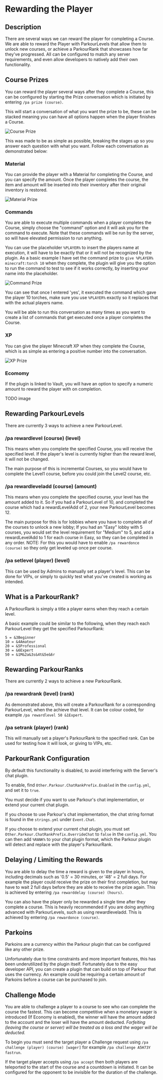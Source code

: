 Rewarding the Player
======

## Description

There are several ways we can reward the player for completing a Course. We are able to reward the Player with ParkourLevels that allow them to unlock new courses, or achieve a ParkourRank that showcases how far they've progressed. All can be configured to match any server requirements, and even allow developers to natively add their own functionality.

## Course Prizes

You can reward the player several ways after they complete a Course, this can be configured by starting the Prize conversation which is initiated by entering `/pa prize (course)`.

This will start a conversation of what you want the prize to be, these can be stacked meaning you can have all options happen when the player finishes a Course.

![Course Prize](https://i.imgur.com/syeM4Cn.jpg "Course Prize")

This was made to be as simple as possible, breaking the stages up so you answer each question with what you want. Follow each conversation as demonstrated below:

### Material

You can provide the player with a Material for completing the Course, and you can specify the amount. Once the player completes the course, the item and amount will be inserted into their inventory after their original inventory is restored.

![Material Prize](https://i.imgur.com/xgLug6k.jpg "Material Prize")

### Commands

You are able to execute multiple commands when a player completes the Course, simply choose the "command" option and it will ask you for the command to execute. Note that these commands will be run by the server, so will have elevated permission to run anything.

You can use the placeholder `%PLAYER%` to insert the players name at execution, it will have to be exactly that or it will not be recognized by the plugin. As a basic example I have set the command prize to `give %PLAYER% minecraft:torch 10` when they complete, the plugin will give you the option to run the command to test to see if it works correctly, by inserting your name into the placeholder.

![Command Prize](https://i.imgur.com/i9Vfb98.jpg "Command Prize")

You can see that once I entered 'yes', it executed the command which gave the player 10 torches, make sure you use `%PLAYER%` exactly so it replaces that with the actual players name.

You will be able to run this conversation as many times as you want to create a list of commands that get executed once a player completes the Course.

### XP

You can give the player Minecraft XP when they complete the Course, which is as simple as entering a positive number into the conversation.

![XP Prize](https://i.imgur.com/43qKmUn.jpg "XP Prize")

### Ecomomy

If the plugin is linked to Vault, you will have an option to specify a numeric amount to reward the player with on completion.

TODO image

## Rewarding ParkourLevels

There are currently 3 ways to achieve a new ParkourLevel.

### /pa rewardlevel (course) (level)

This means when you complete the specified Course, you will receive the specified level. If the player's level is currently higher than the reward level, it will not be changed.

The main purpose of this is incremental Courses, so you would have to complete the Level1 course, before you could join the Level2 course, etc.

### /pa rewardleveladd (course) (amount)

This means when you complete the specified course, your level has the amount added to it. So if you had a ParkourLevel of 10, and completed the course which had a rewardLevelAdd of 2, your new ParkourLevel becomes 12.

The main purpose for this is for lobbies where you have to complete all of the courses to unlock a new lobby; If you had an "Easy" lobby with 5 courses, you would set the level requirement for "Medium" to 5, and add a rewardLevelAdd to 1 for each course in Easy, so they can be completed in any order. NOTE: For this you would have to enable `/pa rewardonce (course)` so they only get leveled up once per course.

### /pa setlevel (player) (level)

This can be used by Admins to manually set a player's level. This can be done for VIPs, or simply to quickly test what you've created is working as intended.

## What is a ParkourRank?

A ParkourRank is simply a title a player earns when they reach a certain level.

A basic example could be similar to the following, when they reach each ParkourLevel they get the specified ParkourRank:

    5 = &3Beginner
    10 = &4Amateur
    20 = &5Professional
    30 = &6Expert
    50 = &1M&2a&3s&4t&5e&6r

## Rewarding ParkourRanks

There are currently 2 ways to achieve a new ParkourRank.

### /pa rewardrank (level) (rank)

As demonstrated above, this will create a ParkourRank for a corresponding ParkourLevel, when the achieve that level. It can be colour coded, for example `/pa rewardlevel 50 &1Expert`.

### /pa setrank (player) (rank)

This will manually set a player's ParkourRank to the specified rank. Can be used for testing how it will look, or giving to VIPs, etc.

## ParkourRank Configuration

By default this functionality is disabled, to avoid interfering with the Server's chat plugin.

To enable, find `Other.Parkour.ChatRankPrefix.Enabled` in the `config.yml`, and set it to `true`.

You must decide if you want to use Parkour's chat implementation, or extend your current chat plugin.

If you choose to use Parkour's chat implementation, the chat string format is found in the `strings.yml` under `Event.Chat`.

If you choose to extend your current chat plugin, you must set `Other.Parkour.ChatRankPrefix.OverrideChat` to `false` in the `config.yml`. You can then add `%RANK%` to your chat plugin format, which the Parkour plugin will detect and replace with the player's ParkourRank.

## Delaying / Limiting the Rewards

You are able to delay the time a reward is given to the player in hours, including decimals such as '0.5' = 30 minutes, or '48' = 2 full days. For example the player could receive the prize on their first completion, but may have to wait 2 full days before they are able to receive the prize again. This is achieved by entering `/pa rewarddelay (course) (hours)`.

You can also have the player only be rewarded a single time after they complete a course. This is heavily recommended if you are doing anything advanced with ParkourLevels, such as using rewardleveladd. This is achieved by entering `/pa rewardonce (course)`.

## Parkoins

Parkoins are a currency within the Parkour plugin that can be configured like any other prize.

Unfortunately due to time constraints and more important features, this has been underutilized by the plugin itself. Fortunately due to the easy developer API, you can create a plugin that can build on top of Parkour that uses the currency. An example could be requiring a certain amount of Parkoins before a course can be purchased to join.

## Challenge Mode

You are able to challenge a player to a course to see who can complete the course the fastest. This can become competitive when a monetary wager is introduced (If Economy is enabled), the winner will have the amount added to the account and the loser will have the amount deducted. 
_Forfeiting (leaving the course or server) will be treated as a loss and the wager will be deducted._

To begin you must send the target player a Challenge request using `/pa challenge (player) (course) [wager]` for example `/pa challenge A5H73Y fastrun`.

If the target player accepts using `/pa accept` then both players are teleported to the start of the course and a countdown is initiated. It can be configured for the opponent to be invisible for the duration of the challenge.
